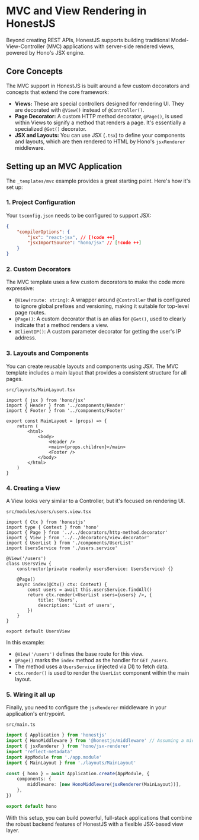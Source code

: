 # MVC and View Rendering in HonestJS

Beyond creating REST APIs, HonestJS supports building traditional Model-View-Controller (MVC) applications with
server-side rendered views, powered by Hono's JSX engine.

## Core Concepts

The MVC support in HonestJS is built around a few custom decorators and concepts that extend the core framework:

-   **Views:** These are special controllers designed for rendering UI. They are decorated with `@View()` instead of
    `@Controller()`.
-   **Page Decorator:** A custom HTTP method decorator, `@Page()`, is used within Views to signify a method that renders a
    page. It's essentially a specialized `@Get()` decorator.
-   **JSX and Layouts:** You can use JSX (`.tsx`) to define your components and layouts, which are then rendered to HTML
    by Hono's `jsxRenderer` middleware.

## Setting up an MVC Application

The `_templates/mvc` example provides a great starting point. Here's how it's set up:

### 1. Project Configuration

Your `tsconfig.json` needs to be configured to support JSX:

```json
{
	"compilerOptions": {
		"jsx": "react-jsx", // [!code ++]
		"jsxImportSource": "hono/jsx" // [!code ++]
	}
}
```

### 2. Custom Decorators

The MVC template uses a few custom decorators to make the code more expressive:

-   `@View(route: string)`: A wrapper around `@Controller` that is configured to ignore global prefixes and versioning,
    making it suitable for top-level page routes.
-   `@Page()`: A custom decorator that is an alias for `@Get()`, used to clearly indicate that a method renders a view.
-   `@ClientIP()`: A custom parameter decorator for getting the user's IP address.

### 3. Layouts and Components

You can create reusable layouts and components using JSX. The MVC template includes a main layout that provides a
consistent structure for all pages.

`src/layouts/MainLayout.tsx`

```tsx
import { jsx } from 'hono/jsx'
import { Header } from '../components/Header'
import { Footer } from '../components/Footer'

export const MainLayout = (props) => {
	return (
		<html>
			<body>
				<Header />
				<main>{props.children}</main>
				<Footer />
			</body>
		</html>
	)
}
```

### 4. Creating a View

A View looks very similar to a Controller, but it's focused on rendering UI.

`src/modules/users/users.view.tsx`

```tsx
import { Ctx } from 'honestjs'
import type { Context } from 'hono'
import { Page } from '../../decorators/http-method.decorator'
import { View } from '../../decorators/view.decorator'
import { UserList } from './components/UserList'
import UsersService from './users.service'

@View('/users')
class UsersView {
	constructor(private readonly usersService: UsersService) {}

	@Page()
	async index(@Ctx() ctx: Context) {
		const users = await this.usersService.findAll()
		return ctx.render(<UserList users={users} />, {
			title: 'Users',
			description: 'List of users',
		})
	}
}

export default UsersView
```

In this example:

-   `@View('/users')` defines the base route for this view.
-   `@Page()` marks the `index` method as the handler for `GET /users`.
-   The method uses a `UsersService` (injected via DI) to fetch data.
-   `ctx.render()` is used to render the `UserList` component within the main layout.

### 5. Wiring it all up

Finally, you need to configure the `jsxRenderer` middleware in your application's entrypoint.

`src/main.ts`

```typescript
import { Application } from 'honestjs'
import { HonoMiddleware } from '@honestjs/middleware' // Assuming a middleware wrapper
import { jsxRenderer } from 'hono/jsx-renderer'
import 'reflect-metadata'
import AppModule from './app.module'
import { MainLayout } from './layouts/MainLayout'

const { hono } = await Application.create(AppModule, {
	components: {
		middleware: [new HonoMiddleware(jsxRenderer(MainLayout))],
	},
})

export default hono
```

With this setup, you can build powerful, full-stack applications that combine the robust backend features of HonestJS
with a flexible JSX-based view layer.
